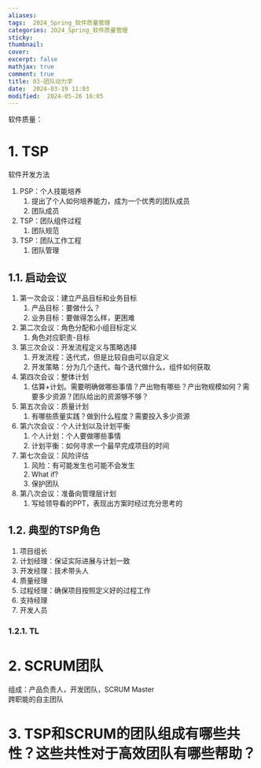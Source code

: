 ```yaml
---
aliases: 
tags:  2024_Spring_软件质量管理
categories: 2024_Spring_软件质量管理
sticky: 
thumbnail: 
cover: 
excerpt: false
mathjax: true
comment: true
title: 03-团队动力学
date:  2024-03-19 11:03
modified:  2024-05-26 16:05
---
```


软件质量：

# 1. TSP

软件开发方法

1. PSP：个人技能培养
	1. 提出了个人如何培养能力，成为一个优秀的团队成员
	2. 团队成员
2. TSP：团队组件过程
	1. 团队规范
3. TSP：团队工作工程
	1. 团队管理

## 1.1. 启动会议

1. 第一次会议：建立产品目标和业务目标
	1. 产品目标：要做什么？
	2. 业务目标：要做得怎么样，更困难
2. 第二次会议：角色分配和小组目标定义
	1. 角色对应职责-目标
3. 第三次会议：开发流程定义与策略选择
	1. 开发流程：迭代式，但是比较自由可以自定义
	2. 开发策略：分为几个迭代，每个迭代做什么，组件如何获取
4. 第四次会议：整体计划
	1. 估算+计划。需要明确做哪些事情？产出物有哪些？产出物规模如何？需要多少资源？团队给出的资源够不够？
5. 第五次会议：质量计划
	1. 有哪些质量实践？做到什么程度？需要投入多少资源
6. 第六次会议：个人计划以及计划平衡
	1. 个人计划：个人要做哪些事情
	2. 计划平衡：如何寻求一个最早完成项目的时间
7. 第七次会议：风险评估
	1. 风险：有可能发生也可能不会发生
	2. What if?
	3. 保护团队
8. 第八次会议：准备向管理层计划
	1. 写给领导看的PPT，表现出方案时经过充分思考的

## 1.2. 典型的TSP角色

1. 项目组长
2. 计划经理：保证实际进展与计划一致
3. 开发经理：技术带头人
4. 质量经理
5. 过程经理：确保项目按照定义好的过程工作
6. 支持经理
7. 开发人员

### 1.2.1. TL

# 2. SCRUM团队

组成：产品负责人，开发团队，SCRUM Master  
跨职能的自主团队

# 3. TSP和SCRUM的团队组成有哪些共性？这些共性对于高效团队有哪些帮助？